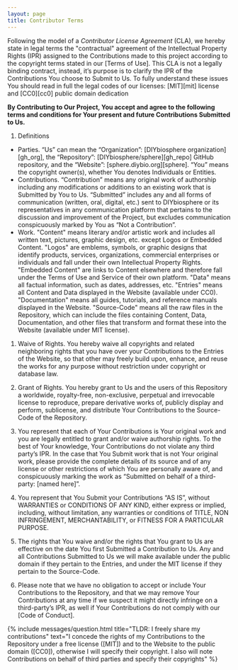 ```yaml
---
layout: page
title: Contributor Terms
---
```


Following the model of a _Contributor License Agreement_ (CLA), we hereby state in legal terms the "contractual" agreement of the Intellectual Property Rights (IPR) assigned to the Contributions made to this project according to the copyright terms stated in our [Terms of Use]. This CLA is not a legally binding contract, instead, it’s purpose is to clarify the IPR of the Contributions You choose to Submit to Us. To fully understand these issues You should read in full the legal codes of our licenses: [MIT][mit] license and [CC0][cc0] public domain dedication

**By Contributing to Our Project, You accept and agree to the following terms and conditions for Your present and future Contributions Submitted to Us.**

1. Definitions
  - Parties. “Us” can mean the “Organization”: [DIYbiosphere organization][gh_org], the “Repository”: [DIYbiosphere/sphere][gh_repo] GitHub repository, and the “Website”: [sphere.diybio.org][sphere]. “You” means the copyright owner(s), whether You denotes Individuals or Entities.
  - Contributions. “Contribution” means any original work of authorship including any modifications or additions to an existing work that is Submitted by You to Us. “Submitted” includes any and all forms of communication (written, oral, digital, etc.) sent to DIYbiosphere or its representatives in any communication platform that pertains to the discussion and improvement of the Project, but excludes communication conspicuously marked by You as “Not a Contribution”.
  - Work. "Content" means literary and/or artistic work and includes all written text, pictures, graphic design, etc. except Logos or Embedded Content. "Logos" are emblems, symbols, or graphic designs that identify products, services, organizations, commercial enterprises or individuals and fall under their own Intellectual Property Rights. "Embedded Content" are links to Content elsewhere and therefore fall under the Terms of Use and Service of their own platform. "Data" means all factual information, such as dates, addresses, etc. "Entries" means all Content and Data displayed in the Website (available under CC0). "Documentation" means all guides, tutorials, and reference manuals displayed in the Website. "Source-Code" means all the raw files in the Repository, which can include the files containing Content, Data, Documentation, and other files that transform and format these into the Website (available under MIT license).
1. Waive of Rights. You hereby waive all copyrights and related neighboring rights that you have over your Contributions to the Entries of the Website, so that other may freely build upon, enhance, and reuse the works for any purpose without restriction under copyright or database law.

1. Grant of Rights. You hereby grant to Us and the users of this Repository a worldwide, royalty-free, non-exclusive, perpetual and irrevocable license to reproduce, prepare derivative works of, publicly display and perform, sublicense, and distribute Your Contributions to the Source-Code of the Repository.

1. You represent that each of Your Contributions is Your original work and you are legally entitled to grant and/or waive authorship rights. To the best of Your knowledge, Your Contributions do not violate any third party’s IPR. In the case that You Submit work that is not Your original work, please provide the complete details of its source and of any license or other restrictions of which You are personally aware of, and conspicuously marking the work as “Submitted on behalf of a third-party: [named here]”.

1.  You represent that You Submit your Contributions “AS IS”, without WARRANTIES or CONDITIONS OF ANY KIND, either express or implied, including, without limitation, any warranties or conditions of TITLE, NON INFRINGEMENT, MERCHANTABILITY, or FITNESS FOR A PARTICULAR PURPOSE.

1. The rights that You waive and/or the rights that You grant to Us are effective on the date You first Submitted a Contribution to Us. Any and all Contributions Submitted to Us we will make available under the public domain if they pertain to the Entries, and under the MIT license if they pertain to the Source-Code.

1. Please note that we have no obligation to accept or include Your Contributions to the Repository, and that we may remove Your Contributions at any time if we suspect it might directly infringe on a third-party’s IPR, as well if Your Contributions do not comply with our [Code of Conduct].


{% include messages/question.html title="TLDR: I freely share my contributions" text="I concede the rights of my Contributions to the Repository under a free license ([MIT]) and to the Website to the public domain ([CC0]), otherwise I will specify their copyright. I also will note Contributions on behalf of third parties and specify their copyrights" %}
